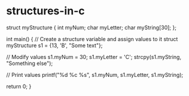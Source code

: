 # structures-in-c
struct myStructure {
  int myNum;
  char myLetter;
  char myString[30];
};

int main() {
  // Create a structure variable and assign values to it
  struct myStructure s1 = {13, 'B', "Some text"};

  // Modify values
  s1.myNum = 30;
  s1.myLetter = 'C';
  strcpy(s1.myString, "Something else");

  // Print values
  printf("%d %c %s", s1.myNum, s1.myLetter, s1.myString);

  return 0;
}
